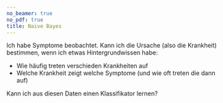 ```yaml
---
no_beamer: true
no_pdf: true
title: Naive Bayes
---
```


Ich habe Symptome beobachtet. Kann ich die Ursache (also die Krankheit) bestimmen, wenn ich etwas Hintergrundwissen
habe:

-   Wie häufig treten verschieden Krankheiten auf
-   Welche Krankheit zeigt welche Symptome (und wie oft treten die dann auf)

Kann ich aus diesen Daten einen Klassifikator lernen?
